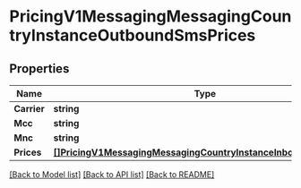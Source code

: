 # PricingV1MessagingMessagingCountryInstanceOutboundSmsPrices

## Properties
Name | Type | Description | Notes
------------ | ------------- | ------------- | -------------
**Carrier** | **string** |  |[optional] 
**Mcc** | **string** |  |[optional] 
**Mnc** | **string** |  |[optional] 
**Prices** | [**[]PricingV1MessagingMessagingCountryInstanceInboundSmsPrices**](pricing_v1_messaging_messaging_country_instance_inbound_sms_prices.md) |  |[optional] 

[[Back to Model list]](../README.md#documentation-for-models) [[Back to API list]](../README.md#documentation-for-api-endpoints) [[Back to README]](../README.md)


